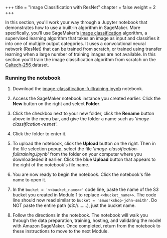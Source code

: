 +++
title = "Image Classification with ResNet"
chapter = false
weight = 2
+++

In this section, you'll work your way through a Jupyter notebook that demonstrates how to use a built-in algorithm in SageMaker. More specifically, you'll use SageMaker's [image classification](https://docs.aws.amazon.com/sagemaker/latest/dg/image-classification.html) algorithm, a supervised learning algorithm that takes an image as input and classifies it into one of multiple output categories. It uses a convolutional neural network (ResNet) that can be trained from scratch, or trained using transfer learning when a large number of training images are not available. In this section you'll train the image classification algorithm from scratch on the [Caltech-256 ](http://resolver.caltech.edu/CaltechAUTHORS:CNS-TR-2007-001) dataset.

### Running the notebook

1. Download the [image-classification-fulltraining.ipynb](../notebooks/image-classification-fulltraining.ipynb) notebook.

1. Access the SageMaker notebook instance you created earlier. Click the **New** button on the right and select **Folder**.  

2. Click the checkbox next to your new folder, click the **Rename** button above in the menu bar, and give the folder a name such as '*image-classification-resnet*'.

3. Click the folder to enter it.

4. To upload the notebook, click the **Upload** button on the right. Then in the file selection popup, select the file '*image-classification-fulltraining.ipynb*' from the folder on your computer where you downloadeded it earlier. Click the blue **Upload** button that appears to the right of the notebook's file name.

5. You are now ready to begin the notebook. Click the notebook's file name to open it.

6. In the ```bucket = '<<bucket_name>>'``` code line, paste the name of the S3 bucket you created in Module 1 to replace ```<<bucket_name>>```.  The code line should now read similar to ```bucket = 'smworkshop-john-smith'```.  Do NOT paste the entire path (s3://.......), just the bucket name.  

7. Follow the directions in the notebook. The notebook will walk you through the data preparation, training, hosting, and validating the model with Amazon SageMaker. Once completed, return from the notebook to these instructions to move to the next Module.
